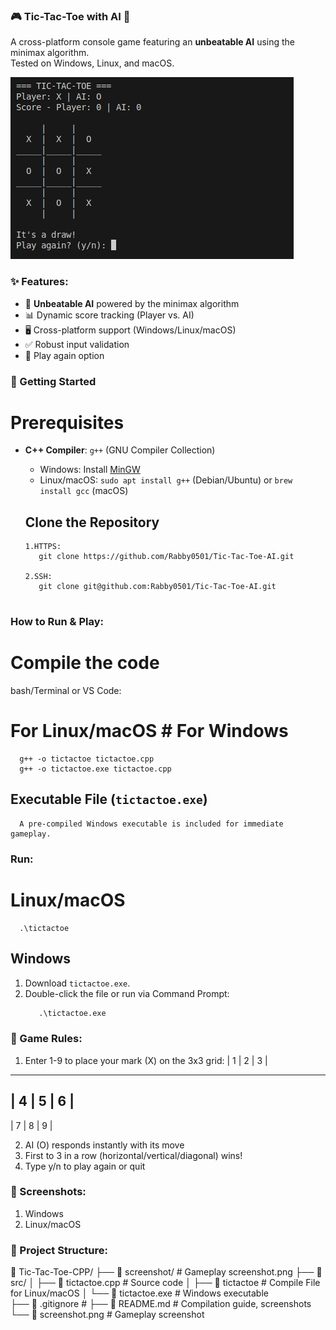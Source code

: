 ### 🎮 Tic-Tac-Toe with AI 👾

A cross-platform console game featuring an **unbeatable AI** using the minimax algorithm.  
Tested on Windows, Linux, and macOS.

![Gameplay](screenshots/gameplay.png)

### ✨ Features:

- 🧠 **Unbeatable AI** powered by the minimax algorithm
- 📊 Dynamic score tracking (Player vs. AI)
- 🖥️ Cross-platform support (Windows/Linux/macOS)
- ✅ Robust input validation
- 🔄 Play again option


### 🚀 Getting Started

   # Prerequisites
- **C++ Compiler**: `g++` (GNU Compiler Collection)
  - Windows: Install [MinGW](http://www.mingw.org/)
  - Linux/macOS: `sudo apt install g++` (Debian/Ubuntu) or `brew install gcc` (macOS)

   ## Clone the Repository
   ```bash/Terminal
   1.HTTPS:
      git clone https://github.com/Rabby0501/Tic-Tac-Toe-AI.git

   2.SSH:
      git clone git@github.com:Rabby0501/Tic-Tac-Toe-AI.git


### How to Run & Play: 

# Compile the code
   bash/Terminal or VS Code:
   # For Linux/macOS # For Windows
      g++ -o tictactoe tictactoe.cpp
      g++ -o tictactoe.exe tictactoe.cpp

   ## Executable File (`tictactoe.exe`)  
      A pre-compiled Windows executable is included for immediate gameplay.  

   ### Run:
   # Linux/macOS
      .\tictactoe

   ## Windows
   1. Download `tictactoe.exe`.  
   2. Double-click the file or run via Command Prompt:  
      ```cmd  
         .\tictactoe.exe  

### 🧩 Game Rules:
 1. Enter 1-9 to place your mark (X) on the 3x3 grid:
   | 1 | 2 | 3 |
   -------------
   | 4 | 5 | 6 |
   -------------
   | 7 | 8 | 9 |

2. AI (O) responds instantly with its move
3. First to 3 in a row (horizontal/vertical/diagonal) wins!
4. Type y/n to play again or quit

### 📸 Screenshots:
1. Windows
2. Linux/macOS

### 📁 Project Structure:

📁 Tic-Tac-Toe-CPP/
├── 📁 screenshot/          # Gameplay screenshot.png 
├── 📁 src/ 
│   ├── 📄 tictactoe.cpp    # Source code 
│   ├── 📄 tictactoe        # Compile File for Linux/macOS
│   └── 📄 tictactoe.exe    # Windows executable  
├── 📄 .gitignore           # 
├── 📄 README.md            # Compilation guide, screenshots
└── 📄 screenshot.png       # Gameplay screenshot